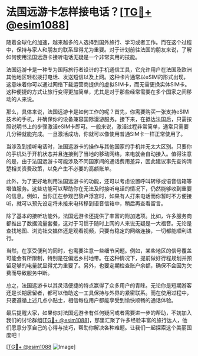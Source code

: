 # 法国远游卡怎样接电话？[[TG💪+ @esim1088](https://t.me/s/esim1088)]

随着全球化的加速，越来越多的人选择到国外旅行、学习或者工作。而在这个过程中，保持与家人和朋友的联系显得尤为重要。对于计划前往法国的朋友来说，了解如何使用法国远游卡接听电话无疑是一个非常实用的技能。

法国远游卡是一种专为国际旅行者设计的手机通信工具，它允许用户在法国及欧洲其他地区轻松拨打电话、发送短信以及上网。这种卡片通常以eSIM的形式出现，这意味着你可以通过网络下载运营商提供的虚拟SIM卡，而无需更换实体SIM卡。这种便捷的方式让旅行变得更加简单，尤其是对于那些经常需要在多个国家之间移动的人来说。

那么，具体来说，法国远游卡是如何工作的呢？首先，你需要购买一张支持eSIM技术的手机，并确保你的设备兼容国际漫游服务。接下来，在抵达法国后，只需按照说明书上的步骤激活eSIM卡即可。一般来说，激活过程非常简单，通常只需要几分钟就能完成。一旦激活成功，你就可以像使用普通SIM卡一样正常使用了。

当涉及到接听电话时，法国远游卡的操作与其他国家的手机并无太大区别。只要你的手机处于开机状态并且连接到了当地的移动网络，来电就会自动接入。值得注意的是，由于法国远游卡可能涉及不同国家间的通话费用差异，因此建议事先查询清楚相关资费政策，以免产生不必要的高额账单。

此外，为了更好地利用法国远游卡的功能，还可以考虑设置呼叫转移或语音信箱等增值服务。这些功能可以帮助你在无法及时接听电话的情况下，仍然能够收到重要的信息。例如，当你正在参观巴黎卢浮宫时，如果有人打来电话而你暂时不方便接听，就可以预先设定将未接来电转移到语音信箱中，稍后再查看留言。

除了基本的接听功能外，法国远游卡还提供了丰富的附加选项。比如，许多服务商都推出了数据流量套餐，这对于习惯于随时上网的人来说无疑是一大福音。无论是查找地图、浏览社交媒体还是观看视频，只要有稳定的网络连接，一切都能顺利进行。

当然，在享受便利的同时，也需要注意一些细节问题。例如，某些地区的信号覆盖可能会有所限制，特别是在偏远乡村地带。在这种情况下，提前做好行程规划并预留足够的电量就显得尤为重要了。另外，也要定期检查账户余额，确保不会因为欠费而导致服务中断。

总之，法国远游卡以其灵活便捷的特点赢得了众多用户的青睐。无论你是短期游客还是长期居留者，都可以借助这一工具保持与外界的紧密联系。而在使用过程中，只要遵循上述几点小贴士，相信每位用户都能享受到愉快顺畅的通话体验。

最后提醒大家，如果你对法国远游卡有任何疑问或者需要进一步的帮助，不妨加入我们的讨论群组[[TG💪+ @esim1088](https://t.me/s/esim1088)]，那里汇聚了许多经验丰富的旅行达人，他们愿意分享自己的心得与技巧，帮助你解决各种难题。让我们一起探索这个美丽国度吧！

[[TG💪+ @esim1088](https://t.me/s/esim1088) ![Image](https://i.postimg.cc/4NQfJmqS/Snipaste-2025-05-13-00-14-12.png)]